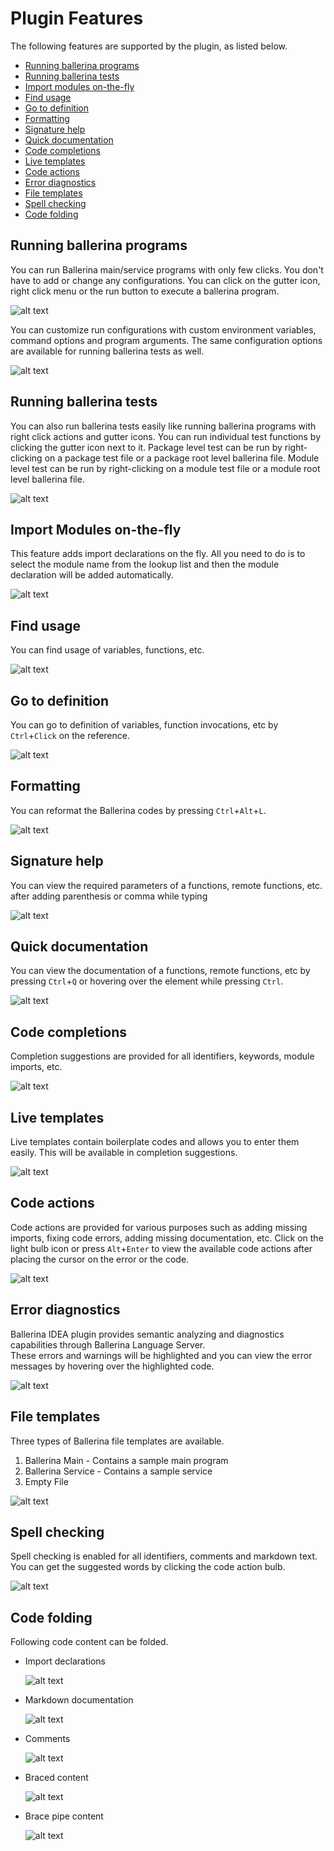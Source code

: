 # Plugin Features

The following features are supported by the plugin, as listed below.

- [Running ballerina programs](#running-ballerina-programs)
- [Running ballerina tests](#running-ballerina-tests)
- [Import modules on-the-fly](#import-modules-on-the-fly)
- [Find usage](#find-usage)
- [Go to definition](#go-to-definition)
- [Formatting](#formatting)
- [Signature help](#signature-help)
- [Quick documentation](#quick-documentation)
- [Code completions](#code-completions)
- [Live templates](#live-templates)
- [Code actions](#code-actions)
- [Error diagnostics](#error-diagnostics)
- [File templates](#file-templates)
- [Spell checking](#spell-checking)
- [Code folding](#code-folding)

## Running ballerina programs

You can run Ballerina main/service programs with only few clicks. You don't have to add or change any configurations.
You can click on the gutter icon, right click menu or the run button
to execute a ballerina program.

![alt text](images/run.gif)

You can customize run configurations with custom environment variables, command options and program arguments. The same configuration options
are available for running ballerina tests as well.

![alt text](images/runConfig.png)

## Running ballerina tests

You can also run ballerina tests easily like running ballerina programs with right click actions and gutter icons.
You can run individual test functions by clicking the gutter icon next to it.
Package level test can be run by right-clicking on a package test file or
a package root level ballerina file. Module level test can be run by right-clicking on a module test file or a module root level ballerina file.

![alt text](images/test.gif)


## Import Modules on-the-fly

This feature adds import declarations on the fly. All you need to do is to select the module name from the lookup list and then the module declaration will be added automatically.

![alt text](images/import.gif)

## Find usage

You can find usage of variables, functions, etc.

![alt text](images/usage.gif)

## Go to definition

You can go to definition of variables, function invocations, etc by `Ctrl`+`Click` on the reference.

![alt text](images/definition.gif)

## Formatting

You can reformat the Ballerina codes by pressing `Ctrl`+`Alt`+`L`.

![alt text](images/format.gif)

## Signature help

You can view the required parameters of a functions, remote functions, etc. after adding parenthesis or comma while typing

![alt text](images/signature.gif)

## Quick documentation

You can view the documentation of a functions, remote functions, etc by pressing `Ctrl`+`Q` or hovering over the element while pressing `Ctrl`.

![alt text](images/hover.gif)

## Code completions

Completion suggestions are provided for all identifiers, keywords, module imports, etc.

![alt text](images/completions.gif)

## Live templates

Live templates contain boilerplate codes and allows you to enter them easily. This will be available in completion suggestions.

![alt text](images/snippet.gif)

## Code actions

Code actions are provided for various purposes such as adding missing imports, fixing code errors, adding missing documentation, etc.
Click on the light bulb icon or press `Alt`+`Enter` to view the available code actions after placing the cursor on the error or the code.

![alt text](images/codeActions.gif)

## Error diagnostics

Ballerina IDEA plugin provides semantic analyzing and diagnostics capabilities through Ballerina Language Server.  
These errors and warnings will be highlighted and you can view the error messages by hovering over the highlighted code.

![alt text](images/diagnostics.gif)

## File templates

Three types of Ballerina file templates are available.
1) Ballerina Main - Contains a sample main program
2) Ballerina Service - Contains a sample service
3) Empty File

![alt text](images/fileTemp.gif)

## Spell checking

Spell checking is enabled for all identifiers, comments and markdown text. You can get the suggested words by clicking the code action bulb.

![alt text](images/spell.gif)

## Code folding

Following code content can be folded.

- Import declarations

  ![alt text](images/importFolding.png)

- Markdown documentation

  ![alt text](images/markdownFolding.png)

- Comments

  ![alt text](images/commentFolding.png)
- Braced content

  ![alt text](images/braceFolding.png)

- Brace pipe content

  ![alt text](images/bracePipeFolding.png)

